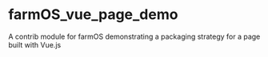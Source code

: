 # farmOS_vue_page_demo
A contrib module for farmOS demonstrating a packaging strategy for a page built with Vue.js
